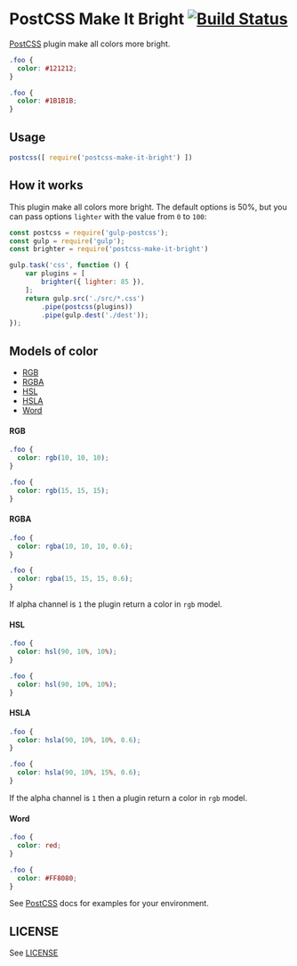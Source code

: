 # PostCSS Make It Bright [![Build Status][ci-img]][ci]

[PostCSS] plugin make all colors more bright.

[PostCSS]: https://github.com/postcss/postcss
[ci-img]:  https://travis-ci.org/janczer/postcss-make-it-bright.svg
[ci]:      https://travis-ci.org/janczer/postcss-make-it-bright

```css
.foo {
  color: #121212;
}
```

```css
.foo {
  color: #1B1B1B;
}
```

## Usage

```js
postcss([ require('postcss-make-it-bright') ])
```

## How it works

This plugin make all colors more bright. The default options is 50%, but you can pass options `lighter` with the value from `0` to `100`:

```js
const postcss = require('gulp-postcss');
const gulp = require('gulp');
const brighter = require('postcss-make-it-bright') 

gulp.task('css', function () {
    var plugins = [
        brighter({ lighter: 85 }),
    ];
    return gulp.src('./src/*.css')
        .pipe(postcss(plugins))
        .pipe(gulp.dest('./dest'));
});
```

## Models of color

* [RGB](#rgb)
* [RGBA](#rgba)
* [HSL](#hsl)
* [HSLA](#hsla)
* [Word](#word)

#### RGB

```css
.foo {
  color: rgb(10, 10, 10);
}
```

```css
.foo {
  color: rgb(15, 15, 15);
}
```

#### RGBA

```css
.foo {
  color: rgba(10, 10, 10, 0.6);
}
```

```css
.foo {
  color: rgba(15, 15, 15, 0.6);
}
```

If alpha channel is `1` the plugin return a color in `rgb` model.

#### HSL

```css
.foo {
  color: hsl(90, 10%, 10%);
}
```

```css
.foo {
  color: hsl(90, 10%, 10%);
}
```

#### HSLA

```css
.foo {
  color: hsla(90, 10%, 10%, 0.6);
}
```

```css
.foo {
  color: hsla(90, 10%, 15%, 0.6);
}
```

If the alpha channel is `1` then a plugin return a color in `rgb` model.

#### Word


```css
.foo {
  color: red;
}
```

```css
.foo {
  color: #FF8080;
}
```

See [PostCSS] docs for examples for your environment.

## LICENSE

See [LICENSE](LICENSE)

